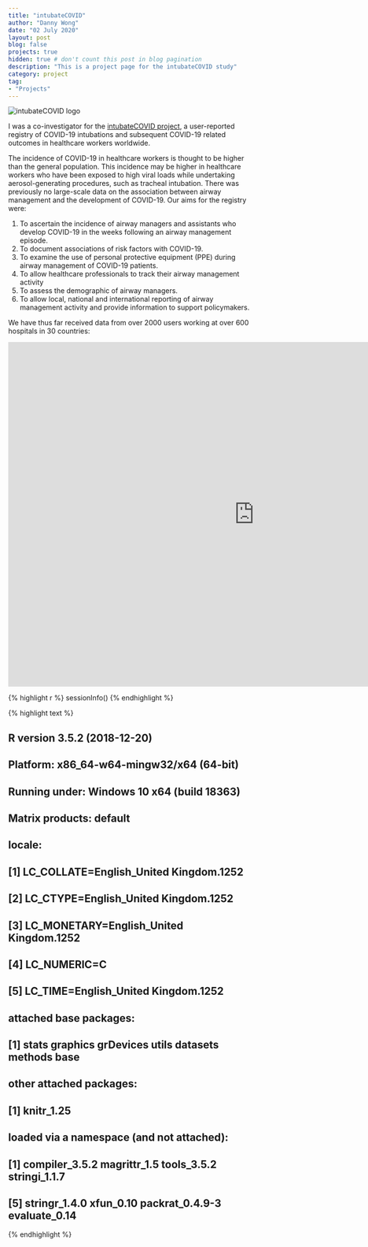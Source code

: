 ```yaml
---
title: "intubateCOVID"
author: "Danny Wong"
date: "02 July 2020"
layout: post
blog: false
projects: true
hidden: true # don't count this post in blog pagination
description: "This is a project page for the intubateCOVID study"
category: project
tag:
- "Projects"
---
```


![intubateCOVID logo](https://lirp-cdn.multiscreensite.com/4345920a/dms3rep/multi/opt/Screenshot+2020-04-14+at+21.34.08-480w.png)

I was a co-investigator for the [intubateCOVID project](https://www.intubatecovid.org/info), a user-reported registry of COVID-19 intubations and subsequent COVID-19 related outcomes in healthcare workers worldwide.

The incidence of COVID-19 in healthcare workers is thought to be higher than the general population. This incidence may be higher in healthcare workers who have been exposed to high viral loads while undertaking aerosol-generating procedures, such as tracheal intubation. There was previously no large-scale data on the association between airway management and the development of COVID-19. Our aims for the registry were:

1.  To ascertain the incidence of airway managers and assistants who develop COVID-19 in the weeks following an airway management episode.
2.  To document associations of risk factors with COVID-19.
3.  To examine the use of personal protective equipment (PPE) during airway management of COVID-19 patients. 
4.  To allow healthcare professionals to track their airway management activity
5.  To assess the demographic of airway managers.
6. To allow local, national and international reporting of airway management activity and provide information to support policymakers.

We have thus far received data from over 2000 users working at over 600 hospitals in 30 countries:

<div class="u_1805219057 dmRespRow hide-for-small" id="1805219057"> <div class="dmRespColsWrapper" id="1948072698"> <div class="dmRespCol large-12 medium-12 small-12 u_1513530463" id="1513530463"> <div data-element-type="html" class="dmCustomHtml u_1626932494" id="1626932494"> <iframe src="https://dannyjnwong.github.io/assets/others/intubateCOVID_flexdashboard_map.html" width="1000px" height="700px" frameborder="0" scrolling="yes" allowfullscreen=""></iframe> 
</div> 


{% highlight r %}
sessionInfo()
{% endhighlight %}



{% highlight text %}
## R version 3.5.2 (2018-12-20)
## Platform: x86_64-w64-mingw32/x64 (64-bit)
## Running under: Windows 10 x64 (build 18363)
## 
## Matrix products: default
## 
## locale:
## [1] LC_COLLATE=English_United Kingdom.1252 
## [2] LC_CTYPE=English_United Kingdom.1252   
## [3] LC_MONETARY=English_United Kingdom.1252
## [4] LC_NUMERIC=C                           
## [5] LC_TIME=English_United Kingdom.1252    
## 
## attached base packages:
## [1] stats     graphics  grDevices utils     datasets  methods   base     
## 
## other attached packages:
## [1] knitr_1.25
## 
## loaded via a namespace (and not attached):
## [1] compiler_3.5.2  magrittr_1.5    tools_3.5.2     stringi_1.1.7  
## [5] stringr_1.4.0   xfun_0.10       packrat_0.4.9-3 evaluate_0.14
{% endhighlight %}
